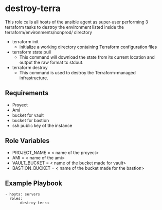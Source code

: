 destroy-terra
=========

This role calls all hosts of the ansible agent as super-user performing 3 terraform tasks to destroy the environment listed inside the terraform/environments/nonprod/ directory
* terraform init
  - initialize a working directory containing Terraform configuration files
* terraform state pull
  - This command will download the state from its current location and output the raw format to stdout.
* terraform destroy
   - This command is used to destroy the Terraform-managed infrastructure.

Requirements
------------

- Proyect
- Ami
- bucket for vault
- bucket for bastion
- ssh public key of the instance

Role Variables
--------------

- PROJECT_NAME = < name of the proyect>
- AMI = < name of the ami>
- VAULT_BUCKET = < name of the bucket made for vault>
- BASTION_BUCKET = < name of the bucket made for the bastion>

Example Playbook
----------------

    - hosts: servers
      roles:
         - destroy-terra
